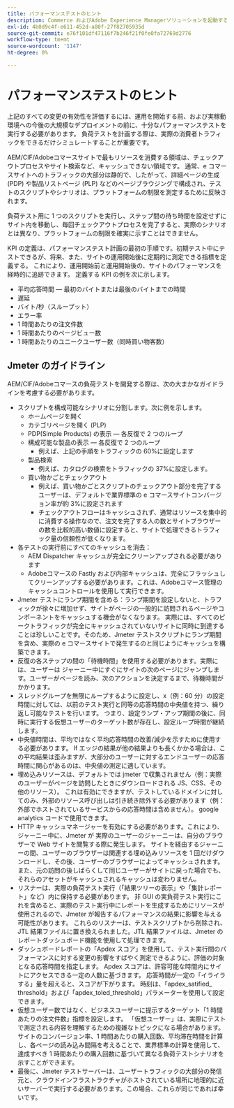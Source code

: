 ```yaml
---
title: パフォーマンステストのヒント
description: Commerce およびAdobe Experience Managerソリューションを起動するための KPI をAdobeする方法を説明します。
exl-id: 4b0d9c4f-e611-452d-a80f-27f82705935d
source-git-commit: e76f101df47116f7b246f21f0fe0fa72769d2776
workflow-type: tm+mt
source-wordcount: '1147'
ht-degree: 0%

---
```


# パフォーマンステストのヒント

上記のすべての変更の有効性を評価するには、運用を開始する前、および実稼動環境への今後の大規模なデプロイメントの前に、十分なパフォーマンステストを実行する必要があります。 負荷テストを計画する際は、実際の消費者トラフィックをできるだけシミュレートすることが重要です。

AEM/CIF/Adobeコマースサイトで最もリソースを消費する領域は、チェックアウトプロセスやサイト検索など、キャッシュできない領域です。 通常、e コマースサイトへのトラフィックの大部分は静的で、したがって、詳細ページの生成 (PDP) や製品リストページ (PLP) などのページブラウジングで構成され、テストのスクリプトやシナリオは、プラットフォームの制限を測定するために反映されます。

負荷テスト用に 1 つのスクリプトを実行し、ステップ間の待ち時間を設定せずにサイト内を移動し、毎回チェックアウトプロセスを完了すると、実際のシナリオとは異なり、プラットフォームの制限を確実に示すことはできません。

KPI の定義は、パフォーマンステスト計画の最初の手順です。初期テスト中にテストできるが、将来、また、サイトの運用開始後に定期的に測定できる指標を定義する。 これにより、運用開始前と運用開始後の、サイトのパフォーマンスを経時的に追跡できます。 定義する KPI の例を次に示します。

- 平均応答時間 — 最初のバイトまたは最後のバイトまでの時間
- 遅延
- バイト/秒（スループット）
- エラー率
- 1 時間あたりの注文件数
- 1 時間あたりのページビュー数
- 1 時間あたりのユニークユーザー数（同時買い物客数）

## Jmeter のガイドライン

AEM/CIF/Adobeコマースの負荷テストを開発する際は、次の大まかなガイドラインを考慮する必要があります。

- スクリプトを構成可能なシナリオに分割します。次に例を示します。
   - ホームページを開く
   - カテゴリページを開く (PLP)
   - PDP(Simple Products) の表示 — 各反復で 2 つのループ
   - 構成可能な製品の表示 — 各反復で 2 つのループ
      - 例えば、上記の手順をトラフィックの 60%に設定します
   - 製品検索
      - 例えば、カタログの検索をトラフィックの 37%に設定します。
   - 買い物かごとチェックアウト
      - 例えば、買い物かごとスクリプトのチェックアウト部分を完了するユーザーは、デフォルトで業界標準の e コマースサイトコンバージョン率が約 3%に設定されます
      - チェックアウトフローはキャッシュされず、通常はリソースを集中的に消費する操作なので、注文を完了する人の数とサイトブラウザーの数を比較的高い数値に設定すると、サイトで処理できるトラフィック量の信頼性が低くなります。
- 各テストの実行前にすべてのキャッシュを消去：
   - AEM Dispatcher キャッシュが完全にクリーンアップされる必要があります
   - Adobeコマースの Fastly および内部キャッシュは、完全にフラッシュしてクリーンアップする必要があります。これは、Adobeコマース管理のキャッシュコントロールを使用して実行できます。
- Jmeter テストにランプ期間を含める：ランプ期間を設定しないと、トラフィックが徐々に増加せず、サイトがページの一般的に訪問されるページやコンポーネントをキャッシュする機会がなくなります。 実際には、すべてのピークトラフィックが完全にキャッシュされていないサイトに同時に到達することは珍しいことです。そのため、Jmeter テストスクリプトにランプ期間を含め、実際の e コマースサイトで発生するのと同じようにキャッシュを構築できます。
- 反復の各ステップの間の「待機時間」を使用する必要があります。実際には、ユーザーは
ジャーニー中にすぐにサイトの次のページにジャンプします。ユーザーがページを読み、次のアクションを決定するまで、待機時間がかかります。
- スレッドグループを無限にループするように設定し、x（例：60 分）の設定時間に対しては、以前のテスト実行と同等の応答時間の中央値を持つ、繰り返し可能なテストを行います。 つまり、設定ランプ・アップ期間の後に、同時に実行する仮想ユーザーのターゲット数が存在し、設定ループ時間が継続します。
- 中央値時間は、平均ではなく平均応答時間の改善/減少を示すために使用する必要があります。 If
エッジの結果が他の結果よりも長くかかる場合は、この平均結果は歪みますが、大部分のユーザーに対するエンドユーザーの応答時間に関心があるのは、中央値の測定に適しています。
- 埋め込みリソースは、デフォルトでは jmeter で収集されません（例：実際のユーザーがページを訪問したときにダウンロードされる JS、CSS、その他のリソース）。 これは有効にできますが、テストしているドメインに対してのみ、外部のリソース呼び出しは引き続き除外する必要があります（例：外部でホストされているサービスからの応答時間は含めません）。 google analytics コードで使用できます。
- HTTP キャッシュマネージャーを有効にする必要があります。これにより、ジャーニー中に、Jmeter が
実際のユーザーのジャーニーは、自分のブラウザーで Web サイトを閲覧する際に発生します。 サイトを経由するジャーニーの間、ユーザーのブラウザーは関連する埋め込みリソースを 1 回だけダウンロードし、その後、ユーザーのブラウザーによってキャッシュされます。 また、元の訪問の後しばらくして同じユーザーがサイトに戻った場合でも、それらのアセットがキャッシュされるキャッシュは変わりません。
- リスナーは、実際の負荷テスト実行（「結果ツリーの表示」や「集計レポート」など）内に保持する必要があります。 非 GUI の実負荷テスト実行にこれを含めると、実際のテスト実行中にレポートを生成するためにリソースが使用されるので、Jmeter が報告するパフォーマンスの結果に影響を与える可能性があります。 これらのリスナーは、テストスクリプトから削除され、JTL 結果ファイルに置き換えられました。JTL 結果ファイルは、Jmeter のレポートダッシュボード機能を使用して処理できます。
- ダッシュボードレポートの「Apdex スコア」を使用して、テスト実行間のパフォーマンスに対する変更の影響をすばやく測定できるように、評価の対象となる応答時間を指定します。 Apdex スコアは、許容可能な時間内にサイトにアクセスできる一定の人数に基づきます。 応答時間が一定の「イライラする」量を超えると、スコアが下がります。 時刻は、「apdex_satified_ threshold」および「apdex_toled_threshold」パラメーターを使用して設定できます。
- 仮想ユーザー数ではなく、ビジネスユーザーに提示するターゲット「1 時間あたりの注文件数」指標を設定します。 「仮想ユーザー」は、実際にテストで測定される内容を理解するための複雑なトピックになる場合があります。 サイトのコンバージョン率、1 時間あたりの購入回数、平均滞在時間を計算し、各ページの読み込み間隔を考えることで、業界標準の計算を使用して、達成すべき 1 時間あたりの購入回数に基づいて異なる負荷テストシナリオを示すことができます。
- 最後に、Jmeter テストサーバーは、ユーザートラフィックの大部分の発信元と、クラウドインフラストラクチャがホストされている場所に地理的に近いサーバーで実行する必要があります。この場合、これらが同じであれば幸いです。
